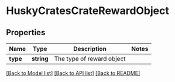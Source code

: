# HuskyCratesCrateRewardObject

## Properties
Name | Type | Description | Notes
------------ | ------------- | ------------- | -------------
**type** | **string** | The type of reward object | 

[[Back to Model list]](../README.md#documentation-for-models) [[Back to API list]](../README.md#documentation-for-api-endpoints) [[Back to README]](../README.md)


